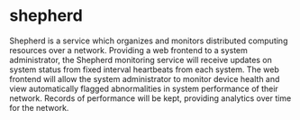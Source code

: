 # shepherd
Shepherd is a service which organizes and monitors distributed computing resources over a network. Providing a web frontend to a system administrator, the Shepherd monitoring service will receive updates on system status from fixed interval heartbeats from each system. The web frontend will allow the system administrator to monitor device health and view automatically flagged abnormalities in system performance of their network. Records of performance will be kept, providing analytics over time for the network.
